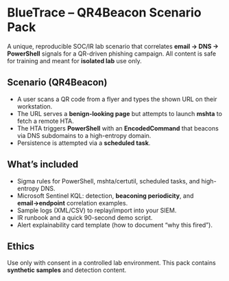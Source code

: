 # BlueTrace – QR4Beacon Scenario Pack

A unique, reproducible SOC/IR lab scenario that correlates **email → DNS → PowerShell** signals for a QR-driven phishing campaign.
All content is safe for training and meant for **isolated lab** use only.

## Scenario (QR4Beacon)
- A user scans a QR code from a flyer and types the shown URL on their workstation.
- The URL serves a **benign-looking page** but attempts to launch **mshta** to fetch a remote HTA.
- The HTA triggers **PowerShell** with an **EncodedCommand** that beacons via DNS subdomains to a high-entropy domain.
- Persistence is attempted via a **scheduled task**.

## What’s included
- Sigma rules for PowerShell, mshta/certutil, scheduled tasks, and high-entropy DNS.
- Microsoft Sentinel KQL: detection, **beaconing periodicity**, and **email→endpoint** correlation examples.
- Sample logs (XML/CSV) to replay/import into your SIEM.
- IR runbook and a quick 90-second demo script.
- Alert explainability card template (how to document “why this fired”).

## Ethics
Use only with consent in a controlled lab environment. This pack contains **synthetic samples** and detection content.
